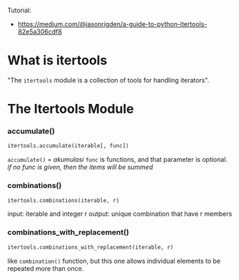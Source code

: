 Tutorial:
- https://medium.com/@jasonrigden/a-guide-to-python-itertools-82e5a306cdf8

# What is itertools
"The `itertools` module is a collection of tools for handling iterators".

# The Itertools Module
### accumulate()
```python
itertools.accumulate(iterable[, func])
```
`accumulate()` = _akumulasi_
`func` is functions, and that parameter is optional.
_if no func is given, then the items will be summed_

### combinations()
```python
itertools.combinations(iterable, r)
```
input: iterable and integer r
output: unique combination that have r members

### combinations_with_replacement()
```python
itertools.combinations_with_replacement(iterable, r)
```

like `combination()` function, but this one allows individual elements to be repeated more than once.